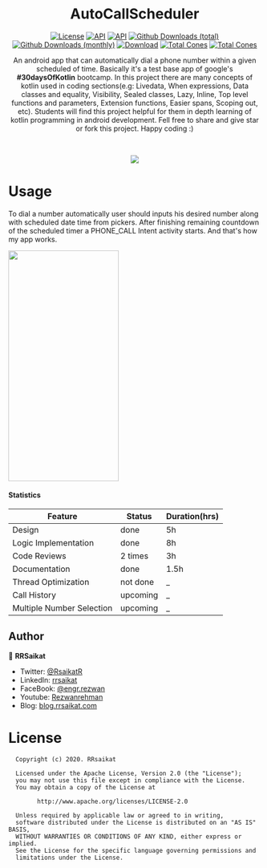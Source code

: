 <h1 align="center">AutoCallScheduler</h1>
<p align="center">
  <a href="https://opensource.org/licenses/Apache-2.0"><img alt="License" src="https://img.shields.io/badge/License-Apache%202.0-blue.svg"/></a>
  <a href="https://android-arsenal.com/api?level=16"><img alt="API" src="https://img.shields.io/badge/API-16%2B-brightgreen.svg?style=flat"/></a>
    <a href="https://github.com/rrsaikat"><img alt="API" src="https://badges.frapsoft.com/os/v1/open-source.png?v=103"/></a>
   <a href=""><img alt="Github Downloads (total)" src="https://img.shields.io/github/downloads/rrsaikat/AutoCallScheduler/total.svg"/></a>
   <a href=""><img alt="Github Downloads (monthly)" src="https://img.shields.io/github/downloads/rrsaikat/AutoCallScheduler/latest/total.svg"/></a>
  <a href="https://github.com/rrsaikat/AutoCallScheduler/releases/download/v1.0.2release/AutoCallScheduler_v1.0.2.apk"><img alt="Download" src="https://img.shields.io/badge/DownloadApk-v1.0.2-green.svg"/></a>
  <a href="https://github.com/rrsaikat/AutoCallScheduler/graphs/traffic"><img alt="Total Cones" src="https://img.shields.io/badge/Clones-76-orange"/></a>
    <a href="https://github.com/rrsaikat/AutoCallScheduler/graphs/traffic"><img alt="Total Cones" src="https://img.shields.io/badge/Views-231-brightgreen"/></a>
  
  
  
  


<p align="center">  
An android app that can automatically dial a phone number within a given scheduled of time. Basically it's a test base app of google's <b>#30daysOfKotlin</b> bootcamp. In this project there are many concepts of kotlin used in coding sections(e.g: Livedata, When expressions, Data classes and equality, Visibility, Sealed classes, Lazy, Inline, Top level functions and parameters, Extension functions, Easier spans, Scoping out, etc). Students will find this project helpful for them in depth learning of kotlin programming in android development. Fell free to share and give star or fork this project. Happy coding :)
</p>
</br>

<p align="center">
<img src="https://raw.githubusercontent.com/rrsaikat/AutoCallScheduler/master/app/src/main/res/drawable/gitfullbanner.png"/>
</p>

# Usage
To dial a number automatically user should inputs his desired number along with scheduled date time from pickers. After finishing remaining countdown of the scheduled timer a PHONE_CALL Intent activity starts. And that's how my app works.
<p align="start">
<img src="https://github.com/rrsaikat/AutoCallScheduler/raw/master/app/GIF-200606_072213.gif" height ="460" width ="220"/>
</p>

#### Statistics
Feature | Status | Duration(hrs)
--- | --- | ---
Design | done | 5h
Logic Implementation | done | 8h
Code Reviews | 2 times | 3h
Documentation | done | 1.5h
Thread Optimization | not done | _
Call History | upcoming | _
Multiple Number Selection | upcoming | _


## Author

👤 **RRSaikat**

- Twitter: [@RsaikatR](https://twitter.com/RsaikatR?s=09)
- LinkedIn: [rrsaikat](https://www.linkedin.com/in/rrsaikat/)
- FaceBook: [@engr.rezwan](https://www.facebook.com/engr.rezwan)
- Youtube: [Rezwanrehman](http://www.youtube.com/c/Rezwanrehman)
- Blog: [blog.rrsaikat.com](https://blog.rrsaikat.com)



# License
      Copyright (c) 2020. RRsaikat

      Licensed under the Apache License, Version 2.0 (the "License");
      you may not use this file except in compliance with the License.
      You may obtain a copy of the License at

            http://www.apache.org/licenses/LICENSE-2.0

      Unless required by applicable law or agreed to in writing,
      software distributed under the License is distributed on an "AS IS" BASIS,
      WITHOUT WARRANTIES OR CONDITIONS OF ANY KIND, either express or implied.
      See the License for the specific language governing permissions and
      limitations under the License.
